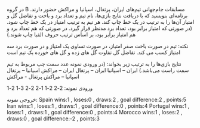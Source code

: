 در گروه B مسابقات جام‌جهانی تیم‌های ایران، پرتغال، اسپانیا و مراکش حضور دارند. برنامه‌ای بنویسید که با دریافت نتایج بازی‌ها، نام تیم و تعداد برد و باخت و تفاضل گل و امتیاز آن‌ها را به ترتیب در یک خط چاپ کند. هر تیم به ترتیب امتیاز در یک خط چاپ شود. (در صورتی که امتیاز برابر بود، تعداد برد مدنظر قرار گیرد. در صورتی که هم تعداد برد و هم امتیاز برابر بود، بر اساس ترتیب حروف الفبا چاپ شوند.)

نکته: تیم در صورت باخت صفر امتیاز، در صورت تساوی یک امتیاز و در صورت برد سه امتیاز کسب می کند.
تفاضل گل تفاوت گل های زده و گل های خورده یک تیم است

نتایج بازی‌ها را به ترتیب زیر بخواند: (در ورودی نمونه عدد سمت چپ مربوط به تیم سمت راست می‌باشد.)
ایران – اسپانیا
ایران – پرتغال
ایران – مراکش
اسپانیا – پرتغال
اسپانیا – مراکش
پرتغال - مراکش


 
ورودی نمونه:
2-2
2-1
1-2
2-2
3-1
2-1

خروجی نمونه:
Spain  wins:1 , loses:0 , draws:2 , goal difference:2 , points:5
Iran  wins:1 , loses:1 , draws:1 , goal difference:0 , points:4
Portugal  wins:1 , loses:1 , draws:1 , goal difference:0 , points:4
Morocco  wins:1 , loses:2 , draws:0 , goal difference:-2 , points:3